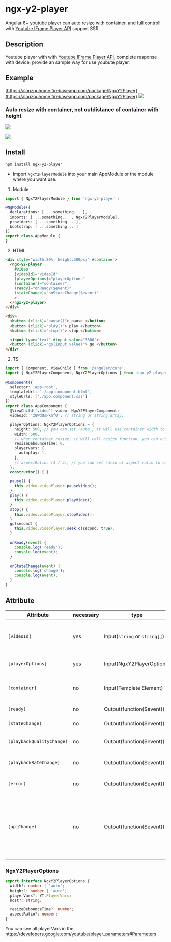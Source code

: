 # ngx-y2-player

Angular 6+ youtube player can auto resize with container, and full controll with [Youtube IFrame Player API](https://developers.google.com/youtube/iframe_api_reference) support SSR.

## Description

Youtube player with with [Youtube IFrame Player API](https://developers.google.com/youtube/iframe_api_reference), complete response with device, provide an sample way for use youbute player.

## Example
[https://alanzouhome.firebaseapp.com/package/NgxY2Player](https://alanzouhome.firebaseapp.com/package/NgxY2Player)
![](https://res.cloudinary.com/dw7ecdxlp/image/upload/v1515048453/ngx-y2-player_rgfqjo.gif)


### Auto resize with container, not outdistance of container with height
![](https://res.cloudinary.com/dw7ecdxlp/image/upload/v1522162592/y2-resize_halygm.gif)

![](https://res.cloudinary.com/dw7ecdxlp/image/upload/v1522212498/y2-resize2_ugo8sj.gif)



## Install

```ts
npm install ngx-y2-player
```

+ Import `NgxY2PlayerModule` into your main AppModule or the module where you want use.

1. Module

```ts
import { NgxY2PlayerModule } from 'ngx-y2-player';

@NgModule({
  declarations: [ ...something... ],
  imports: [ ...something... , NgxY2PlayerModule],
  providers: [ ...something... ],
  bootstrap: [ ...something... ]
})
export class AppModule {
}
```

2. HTML

```html
<div style="width:80%; height:500px;" #container>
  <ngx-y2-player
    #video
    [videoId]="videoId"
    [playerOptions]="playerOptions"
    [container]="container"
    (ready)="onReady($event)"
    (stateChange)="onStateChange($event)"
    >
  </ngx-y2-player>
</div>

<div>
  <button (click)="pause()"> pause </button>
  <button (click)="play()"> play </button>
  <button (click)="stop()"> stop </button>

  <input type="text" #input value="3600">
  <button (click)="go(input.value)"> go </button>
</div>
```

2. TS

```typescript
import { Component, ViewChild } from '@angular/core';
import { NgxY2PlayerComponent, NgxY2PlayerOptions } from 'ngx-y2-player';

@Component({
  selector: 'app-root',
  templateUrl: './app.component.html',
  styleUrls: ['./app.component.css']
})
export class AppComponent {
  @ViewChild('video') video: NgxY2PlayerComponent;
  videoId: 'z8WdQsPknf0'; // string or string array;

  playerOptions: NgxY2PlayerOptions = {
    height: 500, // you can set 'auto', it will use container width to set size
    width: 500,
    // when container resize, it will call resize function, you can custom this by set resizeDebounceTime, default is 200
    resizeDebounceTime: 0,
    playerVars: {
      autoplay: 1,
    },
    // aspectRatio: (3 / 4), // you can set ratio of aspect ratio to auto resize with
  };
  constructor() { }

  pause() {
    this.video.videoPlayer.pauseVideo();
  }
  play() {
    this.video.videoPlayer.playVideo();
  }
  stop() {
    this.video.videoPlayer.stopVideo();
  }
  go(second) {
    this.video.videoPlayer.seekTo(second, true);
  }

  onReady(event) {
    console.log('ready');
    console.log(event);
  }

  onStateChange(event) {
    console.log('change');
    console.log(event);
  }
}
```

## Attribute

| Attribute | necessary |  type | description |
| --------- | --------- | ---- | -------- |
| `[videoId]` | yes | Input(`string` or `string[]`) | video id with player, accept with string or string array, change this input will change player video. |
| `[playerOptions]` | yes | Input(NgxY2PlayerOptions) | NgxY2PlayerOptions with [Youtube IFrame Player API](https://developers.google.com/youtube/iframe_api_reference)  |
| `[container]` | no | Input(Template Element) | when set width or height 'auto', it will use this element to set player size auto |
| `(ready)` | no | Output(function($event)) | when video ready emit value |
| `(stateChange)` | no | Output(function($event)) | when video state change emit value |
| `(playbackQualityChange)` | no | Output(function($event)) | Event fired when the playback quality of the player changes |
| `(playbackRateChange)` | no | Output(function($event)) | Event fired when the playback rate of the player changes |
| `(error)` | no | Output(function($event)) | Event fired when an error in the player occurs |
| `(apiChange)` | no | Output(function($event)) | Event fired to indicate thath the player has loaded, or unloaded, a module with exposed API methods. This currently only occurs for closed captioning. |

### NgxY2PlayerOptions
```ts
export interface NgxY2PlayerOptions {
  width?: number | 'auto';
  height?: number | 'auto';
  playerVars?: YT.PlayerVars;
  host?: string;

  resizeDebounceTime?: number;
  aspectRatio?: number;
}
```
You can see all playerVars in the https://developers.google.com/youtube/player_parameters#Parameters
